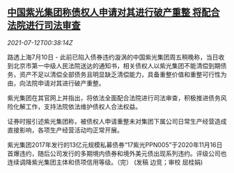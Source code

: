 <!--1626051663000-->
[中国紫光集团称债权人申请对其进行破产重整 将配合法院进行司法审查](https://cn.reuters.com/article/unigroup-creditors-0710-sat-idCNKBS2EI010)
------

<div><i>2021-07-12T00:38:14Z</i></div><p>路透上海7月10日 - 此前已陷入债券违约漩涡的中国紫光集团周五稍晚称，当日收到北京市第一中级人民法院送达的通知书，相关债权人以紫光集团不能清偿到期债务，资产不足以清偿全部债务且明显缺乏清偿能力，具备重整价值和重整可行性为由，向法院申请对其进行破产重整。</p><p>紫光集团在其官网上并指出，将依法全面配合法院进行司法审查，积极推进债务风险化解工作，支持法院依法维护债权人合法权益。</p><p>证券时报引述紫光集团称，被债权人申请重整未对集团下属公司日常生产经营造成直接影响，各项生产经营活动均正常开展。</p><p>紫光集团2017年发行的13亿元规模私募债券“17紫光PPN005”于2020年11月16日首爆违约，随后公司发行的多期境内债券和境外美元债出现系列违约。评级公司也连续调降紫光集团主体和债项信用等级。（完） (发稿 边竞；审校 屈桂娟)</p>
